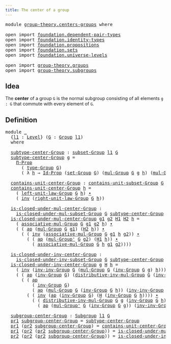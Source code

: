 ```yaml
---
title: The center of a group
---
```


<pre class="Agda"><a id="47" class="Keyword">module</a> <a id="54" href="group-theory.centers-groups.html" class="Module">group-theory.centers-groups</a> <a id="82" class="Keyword">where</a>

<a id="89" class="Keyword">open</a> <a id="94" class="Keyword">import</a> <a id="101" href="foundation.dependent-pair-types.html" class="Module">foundation.dependent-pair-types</a>
<a id="133" class="Keyword">open</a> <a id="138" class="Keyword">import</a> <a id="145" href="foundation.identity-types.html" class="Module">foundation.identity-types</a>
<a id="171" class="Keyword">open</a> <a id="176" class="Keyword">import</a> <a id="183" href="foundation.propositions.html" class="Module">foundation.propositions</a>
<a id="207" class="Keyword">open</a> <a id="212" class="Keyword">import</a> <a id="219" href="foundation.sets.html" class="Module">foundation.sets</a>
<a id="235" class="Keyword">open</a> <a id="240" class="Keyword">import</a> <a id="247" href="foundation.universe-levels.html" class="Module">foundation.universe-levels</a>

<a id="275" class="Keyword">open</a> <a id="280" class="Keyword">import</a> <a id="287" href="group-theory.groups.html" class="Module">group-theory.groups</a>
<a id="307" class="Keyword">open</a> <a id="312" class="Keyword">import</a> <a id="319" href="group-theory.subgroups.html" class="Module">group-theory.subgroups</a>
</pre>
## Idea

The **center** of a group `G` is the normal subgroup consisting of all elements `g : G` that commute with every element of `G`.

## Definition

<pre class="Agda"><a id="508" class="Keyword">module</a> <a id="515" href="group-theory.centers-groups.html#515" class="Module">_</a>
  <a id="519" class="Symbol">{</a><a id="520" href="group-theory.centers-groups.html#520" class="Bound">l1</a> <a id="523" class="Symbol">:</a> <a id="525" href="Agda.Primitive.html#597" class="Postulate">Level</a><a id="530" class="Symbol">}</a> <a id="532" class="Symbol">(</a><a id="533" href="group-theory.centers-groups.html#533" class="Bound">G</a> <a id="535" class="Symbol">:</a> <a id="537" href="group-theory.groups.html#2745" class="Function">Group</a> <a id="543" href="group-theory.centers-groups.html#520" class="Bound">l1</a><a id="545" class="Symbol">)</a>
  <a id="549" class="Keyword">where</a>
  
  <a id="560" href="group-theory.centers-groups.html#560" class="Function">subtype-center-Group</a> <a id="581" class="Symbol">:</a> <a id="583" href="group-theory.subgroups.html#2559" class="Function">subset-Group</a> <a id="596" href="group-theory.centers-groups.html#520" class="Bound">l1</a> <a id="599" href="group-theory.centers-groups.html#533" class="Bound">G</a>
  <a id="603" href="group-theory.centers-groups.html#560" class="Function">subtype-center-Group</a> <a id="624" href="group-theory.centers-groups.html#624" class="Bound">g</a> <a id="626" class="Symbol">=</a>
    <a id="632" href="foundation-core.propositions.html#6694" class="Function">Π-Prop</a>
      <a id="645" class="Symbol">(</a> <a id="647" href="group-theory.groups.html#2988" class="Function">type-Group</a> <a id="658" href="group-theory.centers-groups.html#533" class="Bound">G</a><a id="659" class="Symbol">)</a>
      <a id="667" class="Symbol">(</a> <a id="669" class="Symbol">λ</a> <a id="671" href="group-theory.centers-groups.html#671" class="Bound">h</a> <a id="673" class="Symbol">→</a> <a id="675" href="foundation-core.sets.html#1420" class="Function">Id-Prop</a> <a id="683" class="Symbol">(</a><a id="684" href="group-theory.groups.html#2928" class="Function">set-Group</a> <a id="694" href="group-theory.centers-groups.html#533" class="Bound">G</a><a id="695" class="Symbol">)</a> <a id="697" class="Symbol">(</a><a id="698" href="group-theory.groups.html#3233" class="Function">mul-Group</a> <a id="708" href="group-theory.centers-groups.html#533" class="Bound">G</a> <a id="710" href="group-theory.centers-groups.html#624" class="Bound">g</a> <a id="712" href="group-theory.centers-groups.html#671" class="Bound">h</a><a id="713" class="Symbol">)</a> <a id="715" class="Symbol">(</a><a id="716" href="group-theory.groups.html#3233" class="Function">mul-Group</a> <a id="726" href="group-theory.centers-groups.html#533" class="Bound">G</a> <a id="728" href="group-theory.centers-groups.html#671" class="Bound">h</a> <a id="730" href="group-theory.centers-groups.html#624" class="Bound">g</a><a id="731" class="Symbol">))</a>

  <a id="737" href="group-theory.centers-groups.html#737" class="Function">contains-unit-center-Group</a> <a id="764" class="Symbol">:</a> <a id="766" href="group-theory.subgroups.html#3048" class="Function">contains-unit-subset-Group</a> <a id="793" href="group-theory.centers-groups.html#533" class="Bound">G</a> <a id="795" href="group-theory.centers-groups.html#560" class="Function">subtype-center-Group</a>
  <a id="818" href="group-theory.centers-groups.html#737" class="Function">contains-unit-center-Group</a> <a id="845" href="group-theory.centers-groups.html#845" class="Bound">h</a> <a id="847" class="Symbol">=</a>
    <a id="853" class="Symbol">(</a> <a id="855" href="group-theory.groups.html#4449" class="Function">left-unit-law-Group</a> <a id="875" href="group-theory.centers-groups.html#533" class="Bound">G</a> <a id="877" href="group-theory.centers-groups.html#845" class="Bound">h</a><a id="878" class="Symbol">)</a> <a id="880" href="foundation-core.identity-types.html#2425" class="Function Operator">∙</a>
    <a id="886" class="Symbol">(</a> <a id="888" href="foundation-core.identity-types.html#2729" class="Function">inv</a> <a id="892" class="Symbol">(</a><a id="893" href="group-theory.groups.html#4579" class="Function">right-unit-law-Group</a> <a id="914" href="group-theory.centers-groups.html#533" class="Bound">G</a> <a id="916" href="group-theory.centers-groups.html#845" class="Bound">h</a><a id="917" class="Symbol">))</a>

  <a id="923" href="group-theory.centers-groups.html#923" class="Function">is-closed-under-mul-center-Group</a> <a id="956" class="Symbol">:</a>
    <a id="962" href="group-theory.subgroups.html#3592" class="Function">is-closed-under-mul-subset-Group</a> <a id="995" href="group-theory.centers-groups.html#533" class="Bound">G</a> <a id="997" href="group-theory.centers-groups.html#560" class="Function">subtype-center-Group</a>
  <a id="1020" href="group-theory.centers-groups.html#923" class="Function">is-closed-under-mul-center-Group</a> <a id="1053" href="group-theory.centers-groups.html#1053" class="Bound">g1</a> <a id="1056" href="group-theory.centers-groups.html#1056" class="Bound">g2</a> <a id="1059" href="group-theory.centers-groups.html#1059" class="Bound">H1</a> <a id="1062" href="group-theory.centers-groups.html#1062" class="Bound">H2</a> <a id="1065" href="group-theory.centers-groups.html#1065" class="Bound">h</a> <a id="1067" class="Symbol">=</a>
    <a id="1073" class="Symbol">(</a> <a id="1075" href="group-theory.groups.html#3582" class="Function">associative-mul-Group</a> <a id="1097" href="group-theory.centers-groups.html#533" class="Bound">G</a> <a id="1099" href="group-theory.centers-groups.html#1053" class="Bound">g1</a> <a id="1102" href="group-theory.centers-groups.html#1056" class="Bound">g2</a> <a id="1105" href="group-theory.centers-groups.html#1065" class="Bound">h</a><a id="1106" class="Symbol">)</a> <a id="1108" href="foundation-core.identity-types.html#2425" class="Function Operator">∙</a>
    <a id="1114" class="Symbol">(</a> <a id="1116" class="Symbol">(</a> <a id="1118" href="foundation-core.identity-types.html#4003" class="Function">ap</a> <a id="1121" class="Symbol">(</a><a id="1122" href="group-theory.groups.html#3233" class="Function">mul-Group</a> <a id="1132" href="group-theory.centers-groups.html#533" class="Bound">G</a> <a id="1134" href="group-theory.centers-groups.html#1053" class="Bound">g1</a><a id="1136" class="Symbol">)</a> <a id="1138" class="Symbol">(</a><a id="1139" href="group-theory.centers-groups.html#1062" class="Bound">H2</a> <a id="1142" href="group-theory.centers-groups.html#1065" class="Bound">h</a><a id="1143" class="Symbol">))</a> <a id="1146" href="foundation-core.identity-types.html#2425" class="Function Operator">∙</a>
      <a id="1154" class="Symbol">(</a> <a id="1156" class="Symbol">(</a> <a id="1158" href="foundation-core.identity-types.html#2729" class="Function">inv</a> <a id="1162" class="Symbol">(</a><a id="1163" href="group-theory.groups.html#3582" class="Function">associative-mul-Group</a> <a id="1185" href="group-theory.centers-groups.html#533" class="Bound">G</a> <a id="1187" href="group-theory.centers-groups.html#1053" class="Bound">g1</a> <a id="1190" href="group-theory.centers-groups.html#1065" class="Bound">h</a> <a id="1192" href="group-theory.centers-groups.html#1056" class="Bound">g2</a><a id="1194" class="Symbol">))</a> <a id="1197" href="foundation-core.identity-types.html#2425" class="Function Operator">∙</a>
        <a id="1207" class="Symbol">(</a> <a id="1209" class="Symbol">(</a> <a id="1211" href="foundation-core.identity-types.html#4003" class="Function">ap</a> <a id="1214" class="Symbol">(</a><a id="1215" href="group-theory.groups.html#3494" class="Function">mul-Group&#39;</a> <a id="1226" href="group-theory.centers-groups.html#533" class="Bound">G</a> <a id="1228" href="group-theory.centers-groups.html#1056" class="Bound">g2</a><a id="1230" class="Symbol">)</a> <a id="1232" class="Symbol">(</a><a id="1233" href="group-theory.centers-groups.html#1059" class="Bound">H1</a> <a id="1236" href="group-theory.centers-groups.html#1065" class="Bound">h</a><a id="1237" class="Symbol">))</a> <a id="1240" href="foundation-core.identity-types.html#2425" class="Function Operator">∙</a>
          <a id="1252" class="Symbol">(</a> <a id="1254" href="group-theory.groups.html#3582" class="Function">associative-mul-Group</a> <a id="1276" href="group-theory.centers-groups.html#533" class="Bound">G</a> <a id="1278" href="group-theory.centers-groups.html#1065" class="Bound">h</a> <a id="1280" href="group-theory.centers-groups.html#1053" class="Bound">g1</a> <a id="1283" href="group-theory.centers-groups.html#1056" class="Bound">g2</a><a id="1285" class="Symbol">))))</a>

  <a id="1293" href="group-theory.centers-groups.html#1293" class="Function">is-closed-under-inv-center-Group</a> <a id="1326" class="Symbol">:</a>
    <a id="1332" href="group-theory.subgroups.html#4114" class="Function">is-closed-under-inv-subset-Group</a> <a id="1365" href="group-theory.centers-groups.html#533" class="Bound">G</a> <a id="1367" href="group-theory.centers-groups.html#560" class="Function">subtype-center-Group</a>
  <a id="1390" href="group-theory.centers-groups.html#1293" class="Function">is-closed-under-inv-center-Group</a> <a id="1423" href="group-theory.centers-groups.html#1423" class="Bound">g</a> <a id="1425" href="group-theory.centers-groups.html#1425" class="Bound">H</a> <a id="1427" href="group-theory.centers-groups.html#1427" class="Bound">h</a> <a id="1429" class="Symbol">=</a>
    <a id="1435" class="Symbol">(</a> <a id="1437" href="foundation-core.identity-types.html#2729" class="Function">inv</a> <a id="1441" class="Symbol">(</a><a id="1442" href="group-theory.groups.html#9147" class="Function">inv-inv-Group</a> <a id="1456" href="group-theory.centers-groups.html#533" class="Bound">G</a> <a id="1458" class="Symbol">(</a><a id="1459" href="group-theory.groups.html#3233" class="Function">mul-Group</a> <a id="1469" href="group-theory.centers-groups.html#533" class="Bound">G</a> <a id="1471" class="Symbol">(</a><a id="1472" href="group-theory.groups.html#4936" class="Function">inv-Group</a> <a id="1482" href="group-theory.centers-groups.html#533" class="Bound">G</a> <a id="1484" href="group-theory.centers-groups.html#1423" class="Bound">g</a><a id="1485" class="Symbol">)</a> <a id="1487" href="group-theory.centers-groups.html#1427" class="Bound">h</a><a id="1488" class="Symbol">)))</a> <a id="1492" href="foundation-core.identity-types.html#2425" class="Function Operator">∙</a>
    <a id="1498" class="Symbol">(</a> <a id="1500" class="Symbol">(</a> <a id="1502" href="foundation-core.identity-types.html#4003" class="Function">ap</a> <a id="1505" class="Symbol">(</a><a id="1506" href="group-theory.groups.html#4936" class="Function">inv-Group</a> <a id="1516" href="group-theory.centers-groups.html#533" class="Bound">G</a><a id="1517" class="Symbol">)</a> <a id="1519" class="Symbol">(</a><a id="1520" href="group-theory.groups.html#8737" class="Function">distributive-inv-mul-Group</a> <a id="1547" href="group-theory.centers-groups.html#533" class="Bound">G</a> <a id="1549" class="Symbol">(</a><a id="1550" href="group-theory.groups.html#4936" class="Function">inv-Group</a> <a id="1560" href="group-theory.centers-groups.html#533" class="Bound">G</a> <a id="1562" href="group-theory.centers-groups.html#1423" class="Bound">g</a><a id="1563" class="Symbol">)</a> <a id="1565" href="group-theory.centers-groups.html#1427" class="Bound">h</a><a id="1566" class="Symbol">))</a> <a id="1569" href="foundation-core.identity-types.html#2425" class="Function Operator">∙</a>
      <a id="1577" class="Symbol">(</a> <a id="1579" class="Symbol">(</a> <a id="1581" href="foundation-core.identity-types.html#4003" class="Function">ap</a>
          <a id="1594" class="Symbol">(</a> <a id="1596" href="group-theory.groups.html#4936" class="Function">inv-Group</a> <a id="1606" href="group-theory.centers-groups.html#533" class="Bound">G</a><a id="1607" class="Symbol">)</a>
          <a id="1619" class="Symbol">(</a> <a id="1621" href="foundation-core.identity-types.html#4003" class="Function">ap</a> <a id="1624" class="Symbol">(</a><a id="1625" href="group-theory.groups.html#3233" class="Function">mul-Group</a> <a id="1635" href="group-theory.centers-groups.html#533" class="Bound">G</a> <a id="1637" class="Symbol">(</a><a id="1638" href="group-theory.groups.html#4936" class="Function">inv-Group</a> <a id="1648" href="group-theory.centers-groups.html#533" class="Bound">G</a> <a id="1650" href="group-theory.centers-groups.html#1427" class="Bound">h</a><a id="1651" class="Symbol">))</a> <a id="1654" class="Symbol">(</a><a id="1655" href="group-theory.groups.html#9147" class="Function">inv-inv-Group</a> <a id="1669" href="group-theory.centers-groups.html#533" class="Bound">G</a> <a id="1671" href="group-theory.centers-groups.html#1423" class="Bound">g</a><a id="1672" class="Symbol">)))</a> <a id="1676" href="foundation-core.identity-types.html#2425" class="Function Operator">∙</a>
        <a id="1686" class="Symbol">(</a> <a id="1688" class="Symbol">(</a> <a id="1690" href="foundation-core.identity-types.html#2729" class="Function">inv</a> <a id="1694" class="Symbol">(</a><a id="1695" href="foundation-core.identity-types.html#4003" class="Function">ap</a> <a id="1698" class="Symbol">(</a><a id="1699" href="group-theory.groups.html#4936" class="Function">inv-Group</a> <a id="1709" href="group-theory.centers-groups.html#533" class="Bound">G</a><a id="1710" class="Symbol">)</a> <a id="1712" class="Symbol">(</a><a id="1713" href="group-theory.centers-groups.html#1425" class="Bound">H</a> <a id="1715" class="Symbol">(</a><a id="1716" href="group-theory.groups.html#4936" class="Function">inv-Group</a> <a id="1726" href="group-theory.centers-groups.html#533" class="Bound">G</a> <a id="1728" href="group-theory.centers-groups.html#1427" class="Bound">h</a><a id="1729" class="Symbol">))))</a> <a id="1734" href="foundation-core.identity-types.html#2425" class="Function Operator">∙</a>
          <a id="1746" class="Symbol">(</a> <a id="1748" class="Symbol">(</a> <a id="1750" href="group-theory.groups.html#8737" class="Function">distributive-inv-mul-Group</a> <a id="1777" href="group-theory.centers-groups.html#533" class="Bound">G</a> <a id="1779" href="group-theory.centers-groups.html#1423" class="Bound">g</a> <a id="1781" class="Symbol">(</a><a id="1782" href="group-theory.groups.html#4936" class="Function">inv-Group</a> <a id="1792" href="group-theory.centers-groups.html#533" class="Bound">G</a> <a id="1794" href="group-theory.centers-groups.html#1427" class="Bound">h</a><a id="1795" class="Symbol">))</a> <a id="1798" href="foundation-core.identity-types.html#2425" class="Function Operator">∙</a>
            <a id="1812" class="Symbol">(</a> <a id="1814" href="foundation-core.identity-types.html#4003" class="Function">ap</a> <a id="1817" class="Symbol">(</a><a id="1818" href="group-theory.groups.html#3494" class="Function">mul-Group&#39;</a> <a id="1829" href="group-theory.centers-groups.html#533" class="Bound">G</a> <a id="1831" class="Symbol">(</a><a id="1832" href="group-theory.groups.html#4936" class="Function">inv-Group</a> <a id="1842" href="group-theory.centers-groups.html#533" class="Bound">G</a> <a id="1844" href="group-theory.centers-groups.html#1423" class="Bound">g</a><a id="1845" class="Symbol">))</a> <a id="1848" class="Symbol">(</a><a id="1849" href="group-theory.groups.html#9147" class="Function">inv-inv-Group</a> <a id="1863" href="group-theory.centers-groups.html#533" class="Bound">G</a> <a id="1865" href="group-theory.centers-groups.html#1427" class="Bound">h</a><a id="1866" class="Symbol">))))))</a>

  <a id="1876" href="group-theory.centers-groups.html#1876" class="Function">subgroup-center-Group</a> <a id="1898" class="Symbol">:</a> <a id="1900" href="group-theory.subgroups.html#4979" class="Function">Subgroup</a> <a id="1909" href="group-theory.centers-groups.html#520" class="Bound">l1</a> <a id="1912" href="group-theory.centers-groups.html#533" class="Bound">G</a>
  <a id="1916" href="foundation-core.dependent-pair-types.html#605" class="Field">pr1</a> <a id="1920" href="group-theory.centers-groups.html#1876" class="Function">subgroup-center-Group</a> <a id="1942" class="Symbol">=</a> <a id="1944" href="group-theory.centers-groups.html#560" class="Function">subtype-center-Group</a>
  <a id="1967" href="foundation-core.dependent-pair-types.html#605" class="Field">pr1</a> <a id="1971" class="Symbol">(</a><a id="1972" href="foundation-core.dependent-pair-types.html#617" class="Field">pr2</a> <a id="1976" href="group-theory.centers-groups.html#1876" class="Function">subgroup-center-Group</a><a id="1997" class="Symbol">)</a> <a id="1999" class="Symbol">=</a> <a id="2001" href="group-theory.centers-groups.html#737" class="Function">contains-unit-center-Group</a>
  <a id="2030" href="foundation-core.dependent-pair-types.html#605" class="Field">pr1</a> <a id="2034" class="Symbol">(</a><a id="2035" href="foundation-core.dependent-pair-types.html#617" class="Field">pr2</a> <a id="2039" class="Symbol">(</a><a id="2040" href="foundation-core.dependent-pair-types.html#617" class="Field">pr2</a> <a id="2044" href="group-theory.centers-groups.html#1876" class="Function">subgroup-center-Group</a><a id="2065" class="Symbol">))</a> <a id="2068" class="Symbol">=</a> <a id="2070" href="group-theory.centers-groups.html#923" class="Function">is-closed-under-mul-center-Group</a>
  <a id="2105" href="foundation-core.dependent-pair-types.html#617" class="Field">pr2</a> <a id="2109" class="Symbol">(</a><a id="2110" href="foundation-core.dependent-pair-types.html#617" class="Field">pr2</a> <a id="2114" class="Symbol">(</a><a id="2115" href="foundation-core.dependent-pair-types.html#617" class="Field">pr2</a> <a id="2119" href="group-theory.centers-groups.html#1876" class="Function">subgroup-center-Group</a><a id="2140" class="Symbol">))</a> <a id="2143" class="Symbol">=</a> <a id="2145" href="group-theory.centers-groups.html#1293" class="Function">is-closed-under-inv-center-Group</a>
</pre>